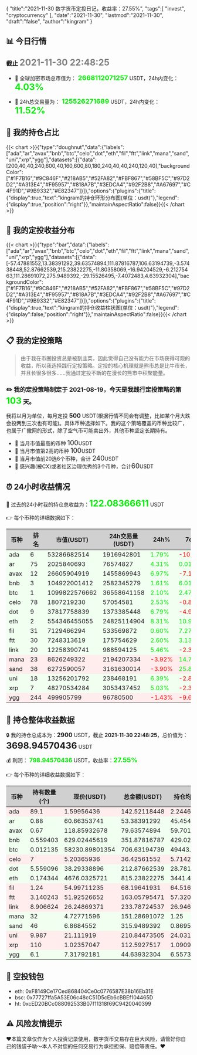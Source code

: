 {
"title":"2021-11-30 数字货币定投日记，收益率：27.55%",
"tags":[
"invest",
"cryptocurrency"
],
"date":"2021-11-30",
"lastmod":"2021-11-30",
"draft":"false",
"author":"kingram"
}

##  📊 今日行情
### 截止 <font color=grey size=5 >**2021-11-30 22:48:25**</font>
- 🍖 全球加密市场总市值为：<font color=#00EC00 size=4 > **2668112071257**</font> USDT，24h内变化：<font color=#00EC00 size=5 > **4.03%**</font>

- 🍤 24h总交易量为：<font color=#00EC00 size=4 > **125526271689**</font> USDT，24h内变化：<font color=#00EC00 size=5 > **11.52%**</font>

## 🎨 我的持仓占比
{{< chart >}}{"type":"doughnut","data":{"labels":["ada","ar","avax","bnb","btc","celo","dot","eth","fil","ftt","link","mana","sand","uni","xrp","ygg"],"datasets":[{"data":[200,40,40,240,600,40,160,600,80,180,240,40,40,240,120,40],"backgroundColor":["#1F7B16","#9C846F","#218AB5","#52FA82","#FBF867","#58BF5C","#97D2D2","#A313E4","#F95957","#818A7B","#3EDCA4","#92F2B8","#A67697","#C4F91D","#9B9332","#E82347"]}]},"options":{"plugins":{"title":{"display":true,"text":"kingram的持仓环形分布图(单位：usdt)"},"legend":{"display":true,"position":"right"}},"maintainAspectRatio":false}}{{< /chart >}}

## 🍺 我的定投收益分布
{{< chart >}}{"type":"bar","data":{"labels":["ada","ar","avax","bnb","btc","celo","dot","eth","fil","ftt","link","mana","sand","uni","xrp","ygg"],"datasets":[{"data":[-57.47881552,13.38391292,39.63574894,111.87816787,106.63194739,-3.57438448,52.87662539,215.23822275,-11.80358069,-16.94204529,-6.21275463,111.28691072,275.9489392,-29.15526495,-7.4072483,4.63932304],"backgroundColor":["#1F7B16","#9C846F","#218AB5","#52FA82","#FBF867","#58BF5C","#97D2D2","#A313E4","#F95957","#818A7B","#3EDCA4","#92F2B8","#A67697","#C4F91D","#9B9332","#E82347"]}]},"options":{"plugins":{"title":{"display":true,"text":"kingram的持仓收益柱状图(单位：usdt)"},"legend":{"display":false,"position":"right"}},"maintainAspectRatio":false}}{{< /chart >}}

## 📋 我的定投策略

> 由于我在币圈投资总是被割韭菜，因此觉得自己没有能力在市场获得可观的收益，所以我选择践行定投策略。定投的核心机理就是熊市总是比牛市长，并且长很多很多……我通过定投不断的在漫长的熊市中积聚能量。

### ✏️ 我的定投策略制定于 **2021-08-19**，今天是我践行定投策略的第<font color=#00EC00 size=5 > **103**</font> 天。
我将以月为单位，每月定投 <font size=3 ><strong> 500 </strong></font> USDT(根据行情不同会有调整，比如某个月大跌会投两到三次也有可能)。具体币种选择如下。我的这个策略覆盖的币种比较广，也属于广撒网的形式，除了空气币可能卖出外，其他币种坚定长期持有。

- 🥇 当月市值最高的币种 <font size=4 >100</font>USDT
- 🥈 当月市值第2高的币种 <font size=4 >100</font>USDT
- 🥉 当月市值前20选6个币种，合计 <font size=4 >240</font>USDT
- 🏅 感兴趣(被CX)或者社区治理优秀的3个币种，合计<font size=4 >60</font>USDT

## ⏰ 24小时收益情况
📌 过去的24小时我的持仓总收益为：<font color=#00EC00 size=5 >**122.08366611**</font> USDT

👉 每个币种的详细数据如下：
<table>
    <thead><tr bgcolor="#d0d0d0" ><th>币种</th><th>排名</th><th>市值(USDT)</th><th>24h交易量(USDT)</th><th>24h%</th><th>7d%</th><th>24h收益</th></tr></thead>
    <tbody>
    <tr>
        <td bgcolor=#F0FFF0>ada</td>
        <td bgcolor=#F0FFF0>6</td>
        <td bgcolor=#F0FFF0>53286682514</td>
        <td bgcolor=#F0FFF0>1916942801</td>
        <td bgcolor=#F0FFF0><font color=#00EC00>1.79%</font></td>
        <td bgcolor=#F0FFF0><font color=#FF0000>-10.39%</font></td>
        <td bgcolor=#F0FFF0><font color=#00EC00 size=3 ><strong>2.50641388</strong></font></td>
    </tr>
    <tr>
        <td bgcolor=#F0FFF0>ar</td>
        <td bgcolor=#F0FFF0>75</td>
        <td bgcolor=#F0FFF0>2025840693</td>
        <td bgcolor=#F0FFF0>76574827</td>
        <td bgcolor=#F0FFF0><font color=#00EC00>4.31%</font></td>
        <td bgcolor=#F0FFF0><font color=#00EC00>0.01%</font></td>
        <td bgcolor=#F0FFF0><font color=#00EC00 size=3 ><strong>2.20783381</strong></font></td>
    </tr>
    <tr>
        <td bgcolor=#F0FFF0>avax</td>
        <td bgcolor=#F0FFF0>12</td>
        <td bgcolor=#F0FFF0>26605904919</td>
        <td bgcolor=#F0FFF0>1455869943</td>
        <td bgcolor=#F0FFF0><font color=#00EC00>6.97%</font></td>
        <td bgcolor=#F0FFF0><font color=#FF0000>-7.13%</font></td>
        <td bgcolor=#F0FFF0><font color=#00EC00 size=3 ><strong>5.1911307</strong></font></td>
    </tr>
    <tr>
        <td bgcolor=#F0FFF0>bnb</td>
        <td bgcolor=#F0FFF0>3</td>
        <td bgcolor=#F0FFF0>104922001412</td>
        <td bgcolor=#F0FFF0>2582345279</td>
        <td bgcolor=#F0FFF0><font color=#00EC00>1.61%</font></td>
        <td bgcolor=#F0FFF0><font color=#00EC00>6.01%</font></td>
        <td bgcolor=#F0FFF0><font color=#00EC00 size=3 ><strong>5.57674663</strong></font></td>
    </tr>
    <tr>
        <td bgcolor=#F0FFF0>btc</td>
        <td bgcolor=#F0FFF0>1</td>
        <td bgcolor=#F0FFF0>1099822576662</td>
        <td bgcolor=#F0FFF0>36558641158</td>
        <td bgcolor=#F0FFF0><font color=#00EC00>2.10%</font></td>
        <td bgcolor=#F0FFF0><font color=#00EC00>2.47%</font></td>
        <td bgcolor=#F0FFF0><font color=#00EC00 size=3 ><strong>14.52162424</strong></font></td>
    </tr>
    <tr>
        <td bgcolor=#F0FFF0>celo</td>
        <td bgcolor=#F0FFF0>78</td>
        <td bgcolor=#F0FFF0>1807219230</td>
        <td bgcolor=#F0FFF0>57054581</td>
        <td bgcolor=#F0FFF0><font color=#00EC00>2.53%</font></td>
        <td bgcolor=#F0FFF0><font color=#FF0000>-0.83%</font></td>
        <td bgcolor=#F0FFF0><font color=#00EC00 size=3 ><strong>0.89825194</strong></font></td>
    </tr>
    <tr>
        <td bgcolor=#F0FFF0>dot</td>
        <td bgcolor=#F0FFF0>9</td>
        <td bgcolor=#F0FFF0>37817758839</td>
        <td bgcolor=#F0FFF0>1373385448</td>
        <td bgcolor=#F0FFF0><font color=#00EC00>6.79%</font></td>
        <td bgcolor=#F0FFF0><font color=#FF0000>-4.98%</font></td>
        <td bgcolor=#F0FFF0><font color=#00EC00 size=3 ><strong>13.5337584</strong></font></td>
    </tr>
    <tr>
        <td bgcolor=#F0FFF0>eth</td>
        <td bgcolor=#F0FFF0>2</td>
        <td bgcolor=#F0FFF0>554346455055</td>
        <td bgcolor=#F0FFF0>24825114904</td>
        <td bgcolor=#F0FFF0><font color=#00EC00>8.31%</font></td>
        <td bgcolor=#F0FFF0><font color=#00EC00>10.92%</font></td>
        <td bgcolor=#F0FFF0><font color=#00EC00 size=3 ><strong>62.57406807</strong></font></td>
    </tr>
    <tr>
        <td bgcolor=#F0FFF0>fil</td>
        <td bgcolor=#F0FFF0>31</td>
        <td bgcolor=#F0FFF0>7129466294</td>
        <td bgcolor=#F0FFF0>533569872</td>
        <td bgcolor=#F0FFF0><font color=#00EC00>0.60%</font></td>
        <td bgcolor=#F0FFF0><font color=#00EC00>7.27%</font></td>
        <td bgcolor=#F0FFF0><font color=#00EC00 size=3 ><strong>0.40966177</strong></font></td>
    </tr>
    <tr>
        <td bgcolor=#F0FFF0>ftt</td>
        <td bgcolor=#F0FFF0>30</td>
        <td bgcolor=#F0FFF0>7248313619</td>
        <td bgcolor=#F0FFF0>175754629</td>
        <td bgcolor=#F0FFF0><font color=#00EC00>2.60%</font></td>
        <td bgcolor=#F0FFF0><font color=#00EC00>3.13%</font></td>
        <td bgcolor=#F0FFF0><font color=#00EC00 size=3 ><strong>4.12606677</strong></font></td>
    </tr>
    <tr>
        <td bgcolor=#F0FFF0>link</td>
        <td bgcolor=#F0FFF0>20</td>
        <td bgcolor=#F0FFF0>12258390741</td>
        <td bgcolor=#F0FFF0>988594125</td>
        <td bgcolor=#F0FFF0><font color=#00EC00>5.46%</font></td>
        <td bgcolor=#F0FFF0><font color=#FF0000>-2.30%</font></td>
        <td bgcolor=#F0FFF0><font color=#00EC00 size=3 ><strong>12.10963141</strong></font></td>
    </tr>
    <tr>
        <td bgcolor=#FFECEC>mana</td>
        <td bgcolor=#FFECEC>23</td>
        <td bgcolor=#FFECEC>8626249322</td>
        <td bgcolor=#FFECEC>2194207334</td>
        <td bgcolor=#FFECEC><font color=#FF0000>-3.92%</font></td>
        <td bgcolor=#FFECEC><font color=#00EC00>14.76%</font></td>
        <td bgcolor=#FFECEC><font color=#FF0000 size=3 ><strong>-6.16454498</strong></font></td>
    </tr>
    <tr>
        <td bgcolor=#FFECEC>sand</td>
        <td bgcolor=#FFECEC>38</td>
        <td bgcolor=#FFECEC>6272590057</td>
        <td bgcolor=#FFECEC>3161630014</td>
        <td bgcolor=#FFECEC><font color=#FF0000>-3.90%</font></td>
        <td bgcolor=#FFECEC><font color=#00EC00>25.81%</font></td>
        <td bgcolor=#FFECEC><font color=#FF0000 size=3 ><strong>-12.81438869</strong></font></td>
    </tr>
    <tr>
        <td bgcolor=#F0FFF0>uni</td>
        <td bgcolor=#F0FFF0>18</td>
        <td bgcolor=#F0FFF0>13256201792</td>
        <td bgcolor=#F0FFF0>238468191</td>
        <td bgcolor=#F0FFF0><font color=#00EC00>6.39%</font></td>
        <td bgcolor=#F0FFF0><font color=#FF0000>-2.85%</font></td>
        <td bgcolor=#F0FFF0><font color=#00EC00 size=3 ><strong>12.66761005</strong></font></td>
    </tr>
    <tr>
        <td bgcolor=#F0FFF0>xrp</td>
        <td bgcolor=#F0FFF0>7</td>
        <td bgcolor=#F0FFF0>48270534284</td>
        <td bgcolor=#F0FFF0>3053437452</td>
        <td bgcolor=#F0FFF0><font color=#00EC00>5.03%</font></td>
        <td bgcolor=#F0FFF0><font color=#FF0000>-2.39%</font></td>
        <td bgcolor=#F0FFF0><font color=#00EC00 size=3 ><strong>5.38963227</strong></font></td>
    </tr>
    <tr>
        <td bgcolor=#FFECEC>ygg</td>
        <td bgcolor=#FFECEC>244</td>
        <td bgcolor=#FFECEC>499905799</td>
        <td bgcolor=#FFECEC>96780500</td>
        <td bgcolor=#FFECEC><font color=#FF0000>-1.43%</font></td>
        <td bgcolor=#FFECEC><font color=#FF0000>-9.67%</font></td>
        <td bgcolor=#FFECEC><font color=#FF0000 size=3 ><strong>-0.64983016</strong></font></td>
    </tr>
    </tbody>
</table>

## 🎯 持仓整体收益数据

🔒 我的持仓总成本为：<font size=3 >**2900**</font> USDT，截止 **2021-11-30 22:48:25**，总价值为：<font  size=5 >**3698.94570436**</font> USDT

💰 利润： <font color=#00EC00 size=3 >**798.94570436**</font> USDT，收益率：<font color=#00EC00 size=4 >**27.55%**</font>

👉 每个币种的详细收益数据如下：

<table>
    <thead><tr bgcolor="#d0d0d0" ><th>币种</th><th>持有数量(个)</th><th>现价(USDT)</th><th>总金额(USDT)</th><th>持仓均价(USDT)</th><th>成本(USDT)</th><th>利润(USDT)</th><th>收益率</th></tr></thead>
    <tbody>
    <tr>
        <td bgcolor=#FFECEC>ada</td>
        <td bgcolor=#FFECEC>89.1</td>
        <td bgcolor=#FFECEC>1.59956436</td>
        <td bgcolor=#FFECEC>142.52118448</td>
        <td bgcolor=#FFECEC>2.24466891</td>
        <td bgcolor=#FFECEC>200</td>
        <td bgcolor=#FFECEC>-57.47881552</td>
        <td bgcolor=#FFECEC><font color=#FF0000 size=3 ><strong>-28.74%</strong></font></td>
    </tr>
    <tr>
        <td bgcolor=#F0FFF0>ar</td>
        <td bgcolor=#F0FFF0>0.88</td>
        <td bgcolor=#F0FFF0>60.66353741</td>
        <td bgcolor=#F0FFF0>53.38391292</td>
        <td bgcolor=#F0FFF0>45.45454545</td>
        <td bgcolor=#F0FFF0>40</td>
        <td bgcolor=#F0FFF0>13.38391292</td>
        <td bgcolor=#F0FFF0><font color=#00EC00 size=3 ><strong>33.46%</strong></font></td>
    </tr>
    <tr>
        <td bgcolor=#F0FFF0>avax</td>
        <td bgcolor=#F0FFF0>0.67</td>
        <td bgcolor=#F0FFF0>118.85932678</td>
        <td bgcolor=#F0FFF0>79.63574894</td>
        <td bgcolor=#F0FFF0>59.70149254</td>
        <td bgcolor=#F0FFF0>40</td>
        <td bgcolor=#F0FFF0>39.63574894</td>
        <td bgcolor=#F0FFF0><font color=#00EC00 size=3 ><strong>99.09%</strong></font></td>
    </tr>
    <tr>
        <td bgcolor=#F0FFF0>bnb</td>
        <td bgcolor=#F0FFF0>0.559403</td>
        <td bgcolor=#F0FFF0>629.02445619</td>
        <td bgcolor=#F0FFF0>351.87816787</td>
        <td bgcolor=#F0FFF0>429.02880392</td>
        <td bgcolor=#F0FFF0>240</td>
        <td bgcolor=#F0FFF0>111.87816787</td>
        <td bgcolor=#F0FFF0><font color=#00EC00 size=3 ><strong>46.62%</strong></font></td>
    </tr>
    <tr>
        <td bgcolor=#F0FFF0>btc</td>
        <td bgcolor=#F0FFF0>0.012135</td>
        <td bgcolor=#F0FFF0>58230.89801354</td>
        <td bgcolor=#F0FFF0>706.63194739</td>
        <td bgcolor=#F0FFF0>49443.75772559</td>
        <td bgcolor=#F0FFF0>600</td>
        <td bgcolor=#F0FFF0>106.63194739</td>
        <td bgcolor=#F0FFF0><font color=#00EC00 size=3 ><strong>17.77%</strong></font></td>
    </tr>
    <tr>
        <td bgcolor=#FFECEC>celo</td>
        <td bgcolor=#FFECEC>7</td>
        <td bgcolor=#FFECEC>5.20365936</td>
        <td bgcolor=#FFECEC>36.42561552</td>
        <td bgcolor=#FFECEC>5.71428571</td>
        <td bgcolor=#FFECEC>40</td>
        <td bgcolor=#FFECEC>-3.57438448</td>
        <td bgcolor=#FFECEC><font color=#FF0000 size=3 ><strong>-8.94%</strong></font></td>
    </tr>
    <tr>
        <td bgcolor=#F0FFF0>dot</td>
        <td bgcolor=#F0FFF0>5.559096</td>
        <td bgcolor=#F0FFF0>38.29338896</td>
        <td bgcolor=#F0FFF0>212.87662539</td>
        <td bgcolor=#F0FFF0>28.78165802</td>
        <td bgcolor=#F0FFF0>160</td>
        <td bgcolor=#F0FFF0>52.87662539</td>
        <td bgcolor=#F0FFF0><font color=#00EC00 size=3 ><strong>33.05%</strong></font></td>
    </tr>
    <tr>
        <td bgcolor=#F0FFF0>eth</td>
        <td bgcolor=#F0FFF0>0.174344</td>
        <td bgcolor=#F0FFF0>4676.0325721</td>
        <td bgcolor=#F0FFF0>815.23822275</td>
        <td bgcolor=#F0FFF0>3441.4720323</td>
        <td bgcolor=#F0FFF0>600</td>
        <td bgcolor=#F0FFF0>215.23822275</td>
        <td bgcolor=#F0FFF0><font color=#00EC00 size=3 ><strong>35.87%</strong></font></td>
    </tr>
    <tr>
        <td bgcolor=#FFECEC>fil</td>
        <td bgcolor=#FFECEC>1.24</td>
        <td bgcolor=#FFECEC>54.99711235</td>
        <td bgcolor=#FFECEC>68.19641931</td>
        <td bgcolor=#FFECEC>64.51612903</td>
        <td bgcolor=#FFECEC>80</td>
        <td bgcolor=#FFECEC>-11.80358069</td>
        <td bgcolor=#FFECEC><font color=#FF0000 size=3 ><strong>-14.75%</strong></font></td>
    </tr>
    <tr>
        <td bgcolor=#FFECEC>ftt</td>
        <td bgcolor=#FFECEC>3.140243</td>
        <td bgcolor=#FFECEC>51.92526652</td>
        <td bgcolor=#FFECEC>163.05795471</td>
        <td bgcolor=#FFECEC>57.32040482</td>
        <td bgcolor=#FFECEC>180</td>
        <td bgcolor=#FFECEC>-16.94204529</td>
        <td bgcolor=#FFECEC><font color=#FF0000 size=3 ><strong>-9.41%</strong></font></td>
    </tr>
    <tr>
        <td bgcolor=#FFECEC>link</td>
        <td bgcolor=#FFECEC>8.906624</td>
        <td bgcolor=#FFECEC>26.24869371</td>
        <td bgcolor=#FFECEC>233.78724537</td>
        <td bgcolor=#FFECEC>26.94623687</td>
        <td bgcolor=#FFECEC>240</td>
        <td bgcolor=#FFECEC>-6.21275463</td>
        <td bgcolor=#FFECEC><font color=#FF0000 size=3 ><strong>-2.59%</strong></font></td>
    </tr>
    <tr>
        <td bgcolor=#F0FFF0>mana</td>
        <td bgcolor=#F0FFF0>32</td>
        <td bgcolor=#F0FFF0>4.72771596</td>
        <td bgcolor=#F0FFF0>151.28691072</td>
        <td bgcolor=#F0FFF0>1.25</td>
        <td bgcolor=#F0FFF0>40</td>
        <td bgcolor=#F0FFF0>111.28691072</td>
        <td bgcolor=#F0FFF0><font color=#00EC00 size=3 ><strong>278.22%</strong></font></td>
    </tr>
    <tr>
        <td bgcolor=#F0FFF0>sand</td>
        <td bgcolor=#F0FFF0>46</td>
        <td bgcolor=#F0FFF0>6.8684552</td>
        <td bgcolor=#F0FFF0>315.9489392</td>
        <td bgcolor=#F0FFF0>0.86956522</td>
        <td bgcolor=#F0FFF0>40</td>
        <td bgcolor=#F0FFF0>275.9489392</td>
        <td bgcolor=#F0FFF0><font color=#00EC00 size=3 ><strong>689.87%</strong></font></td>
    </tr>
    <tr>
        <td bgcolor=#FFECEC>uni</td>
        <td bgcolor=#FFECEC>9.987</td>
        <td bgcolor=#FFECEC>21.111919</td>
        <td bgcolor=#FFECEC>210.84473505</td>
        <td bgcolor=#FFECEC>24.03124061</td>
        <td bgcolor=#FFECEC>240</td>
        <td bgcolor=#FFECEC>-29.15526495</td>
        <td bgcolor=#FFECEC><font color=#FF0000 size=3 ><strong>-12.15%</strong></font></td>
    </tr>
    <tr>
        <td bgcolor=#FFECEC>xrp</td>
        <td bgcolor=#FFECEC>110</td>
        <td bgcolor=#FFECEC>1.02357047</td>
        <td bgcolor=#FFECEC>112.5927517</td>
        <td bgcolor=#FFECEC>1.09090909</td>
        <td bgcolor=#FFECEC>120</td>
        <td bgcolor=#FFECEC>-7.4072483</td>
        <td bgcolor=#FFECEC><font color=#FF0000 size=3 ><strong>-6.17%</strong></font></td>
    </tr>
    <tr>
        <td bgcolor=#F0FFF0>ygg</td>
        <td bgcolor=#F0FFF0>6.1</td>
        <td bgcolor=#F0FFF0>7.31792181</td>
        <td bgcolor=#F0FFF0>44.63932304</td>
        <td bgcolor=#F0FFF0>6.55737705</td>
        <td bgcolor=#F0FFF0>40</td>
        <td bgcolor=#F0FFF0>4.63932304</td>
        <td bgcolor=#F0FFF0><font color=#00EC00 size=3 ><strong>11.60%</strong></font></td>
    </tr>
    </tbody>
</table>

## 🤞 空投钱包
- eth: 0xF8149Ce17Ced868404Ce0c0776587E38b16Eb31E
- bsc: 0x77727ffa5A53E06c48cC51D5cEb6cBBEf104465D
- ht: 0xcED20BCc088092533B07f11318f69C9420040399

## ⚠️ 风险友情提示
❤️本篇文章仅作为个人投资记录使用，数字货币交易存在巨大风险，请管好你自己的钱袋子呦～本人不对您的任何交易行为承担担保、赔偿等责任。❤️
